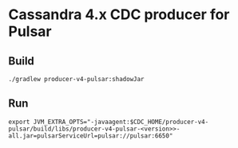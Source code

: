# Cassandra 4.x CDC producer for Pulsar

## Build

    ./gradlew producer-v4-pulsar:shadowJar

## Run

    export JVM_EXTRA_OPTS="-javaagent:$CDC_HOME/producer-v4-pulsar/build/libs/producer-v4-pulsar-<version>>-all.jar=pulsarServiceUrl=pulsar://pulsar:6650"
